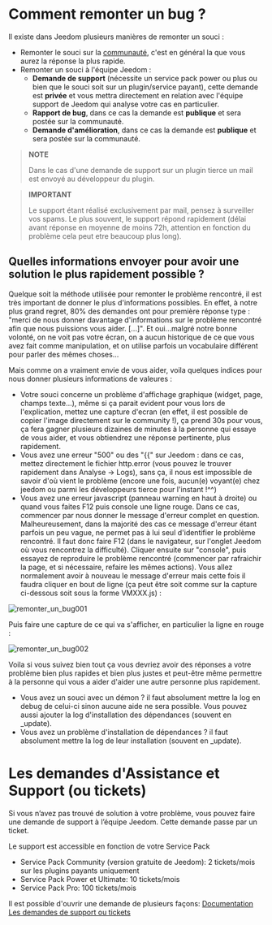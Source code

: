 # Comment remonter un bug ?

Il existe dans Jeedom plusieurs manières de remonter un souci :

- Remonter le souci sur la [communauté](https://community.jeedom.com), c'est en général la que vous aurez la réponse la plus rapide.
- Remonter un souci à l'équipe Jeedom :
  - **Demande de support** (nécessite un service pack power ou plus ou bien que le souci soit sur un plugin/service payant), cette demande est **privée** et vous mettra directement en relation avec l'équipe support de Jeedom qui analyse votre cas en particulier.
  - **Rapport de bug**, dans ce cas la demande est **publique** et sera postée sur la communauté.
  - **Demande d'amélioration**, dans ce cas la demande est **publique** et sera postée sur la communauté.

> **NOTE**
>
> Dans le cas d'une demande de support sur un plugin tierce un mail est envoyé au développeur du plugin.

> **IMPORTANT**
>
> Le support étant réalisé exclusivement par mail, pensez à surveiller vos spams. Le plus souvent, le support répond rapidement (délai avant réponse en moyenne de moins 72h, attention en fonction du problème cela peut etre beaucoup plus long).

## Quelles informations envoyer pour avoir une solution le plus rapidement possible ?

Quelque soit la méthode utilisée pour remonter le problème rencontré, il est très important de donner le plus d'informations possibles. En effet, à notre plus grand regret, 80% des demandes ont pour première réponse type : "merci de nous donner davantage d'informations sur le problème rencontré afin que nous puissions vous aider. [...]". Et oui...malgré notre bonne volonté, on ne voit pas votre écran, on a aucun historique de ce que vous avez fait comme manipulation, et on utilise parfois un vocabulaire différent pour parler des mêmes choses...

Mais comme on a vraiment envie de vous aider, voila quelques indices pour nous donner plusieurs informations de valeures :

- Votre souci concerne un problème d'affichage graphique (widget, page, champs texte...), même si ça parait evident pour vous lors de l'explication, mettez une capture d'ecran (en effet, il est possible de copier l'image directement sur le community !), ça prend 30s pour vous, ça fera gagner plusieurs dizaines de minutes à la personne qui essaye de vous aider, et vous obtiendrez une réponse pertinente, plus rapidement.
- Vous avez une erreur "500" ou des "\{\{" sur Jeedom : dans ce cas, mettez directement le fichier http.error (vous pouvez le trouver rapidement dans Analyse -> Logs), sans ça, il nous est impossible de savoir d'où vient le problème (encore une fois, aucun(e) voyant(e) chez jeedom ou parmi les développeurs tierce pour l'instant !^^)
- Vous avez une erreur javascript (panneau warning en haut à droite) ou quand vous faites F12 puis console une ligne rouge. Dans ce cas, commencer par nous donner le message d'erreur complet en question. Malheureusement, dans la majorité des cas ce message d'erreur étant parfois un peu vague, ne permet pas à lui seul d'identifier le problème rencontré. Il faut donc faire F12 (dans le navigateur, sur l'onglet Jeedom où vous rencontrez la difficulté). Cliquer ensuite sur "console", puis essayez de reproduire le problème rencontré (commencer par rafraichir la page, et si nécessaire, refaire les mêmes actions). Vous allez normalement avoir à nouveau le message d'erreur mais cette fois il faudra cliquer en bout de ligne (ça peut être soit comme sur la capture ci-dessous soit sous la forme VMXXX.js) :

![remonter_un_bug001](images/remonter_un_bug001.png)

Puis faire une capture de ce qui va s'afficher, en particulier la ligne en rouge :

![remonter_un_bug002](images/remonter_un_bug002.png)

Voila si vous suivez bien tout ça vous devriez avoir des réponses a votre problème bien plus rapides et bien plus justes et peut-être même permettre à la personne qui vous a aider d'aider une autre personne plus rapidement.

- Vous avez un souci avec un démon ? il faut absolument mettre la log en debug de celui-ci sinon aucune aide ne sera possible. Vous pouvez aussi ajouter la log d'installation des dépendances (souvent en \_update).
- Vous avez un problème d'installation de dépendances ? il faut absolument mettre la log de leur installation (souvent en \_update).

# Les demandes d'Assistance et Support (ou tickets)

Si vous n’avez pas trouvé de solution à votre problème, vous pouvez faire une demande de support à l’équipe Jeedom. 
Cette demande passe par un ticket. 

Le support est accessible en fonction de votre Service Pack
- Service Pack Community (version gratuite de Jeedom): 2 tickets/mois sur les plugins payants uniquement
- Service Pack Power et Ultimate: 10 tickets/mois
- Service Pack Pro: 100 tickets/mois

Il est possible d'ouvrir une demande de plusieurs façons:
[Documentation Les demandes de support ou tickets](https://doc.jeedom.com/fr_FR/premiers-pas/#Les%20demandes%20de%20support%20\(ou%20tickets\))

